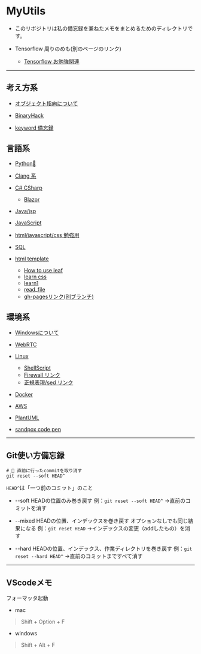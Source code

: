 # MyUtils

- このリポジトリは私の備忘録を兼ねたメモをまとめるためのディレクトリです。

- Tensorflow 周りのめも(別のページのリンク)
  - [Tensorflow お勉強関連](https://puppies-jp.github.io/TensorflowDevLearn/)

---

## 考え方系

- [オブジェクト指向について](object-oriented)
- [BinaryHack](BinaryHack)  

- [keyword 備忘録](keywords)

## 言語系

- [Python🐍](Python)
- [Clang 系](Clang)
- [C# CSharp](CSharp)
  - [Blazor](CSharp/blazor)

- [Java/jsp](Java)
- [JavaScript](JavaScript)
- [html/javascript/css 勉強用](Frontend)

- [SQL](SQL)  

- [html template](html)
  - [How to use leaf](html/leaf/leaf.html)
  - [learn css](html/LearnCss/LearnCss.html)
  - [learn1](html/learn1)
  - [read_file](html/read_loc_xml)
  - [gh-pagesリンク(別ブランチ)](https://puppies-jp.github.io/LearnHtml/)

## 環境系

- [Windowsについて](Windows)
- [WebRTC](WebRTC)

- [Linux](Linux)
  - [ShellScript](Linux/ShellScript)
  - [Firewall リンク](Linux/FireWall/Firewall)
  - [正規表現/sed リンク](RegExp/regularExpression)

- [Docker](Docker)
- [AWS](AWS)

- [PlantUML](PlantUML)
- [sandpox code pen](sandbox)

---

## Git使い方備忘録

```shell
# 🌟 直前に行ったcommitを取り消す
git reset --soft HEAD^
```

`HEAD^`は「一つ前のコミット」のこと

- --soft
  HEADの位置のみ巻き戻す
  例：`git reset --soft HEAD^` →直前のコミットを消す

- --mixed
  HEADの位置、インデックスを巻き戻す
  オプションなしでも同じ結果になる
  例：`git reset HEAD` →インデックスの変更（addしたもの）を消す

- --hard
  HEADの位置、インデックス、作業ディレクトリを巻き戻す
  例：`git reset --hard HEAD^` →直前のコミットまですべて消す

---

## VScodeメモ

フォーマッタ起動

- mac

> Shift + Option + F

- windows

> Shift + Alt + F
